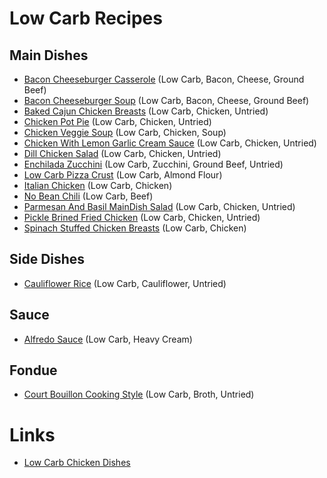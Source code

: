 # Low Carb Recipes

## Main Dishes
- [Bacon Cheeseburger Casserole](MainDish/BaconCheeseburgerCasserole.md) (Low Carb, Bacon, Cheese, Ground Beef)
- [Bacon Cheeseburger Soup](MainDish/BaconCheeseburgerSoup.md) (Low Carb, Bacon, Cheese, Ground Beef)
- [Baked Cajun Chicken Breasts](MainDish/BakedCajunChickenBreasts.md) (Low Carb, Chicken, Untried)
- [Chicken Pot Pie](MainDish/ChickenPotPie.md) (Low Carb, Chicken, Untried)
- [Chicken Veggie Soup](MainDish/ChickenVeggieSoup.md) (Low Carb, Chicken, Soup)
- [Chicken With Lemon Garlic Cream Sauce](MainDish/ChickenWithLemonGarlicCreamSauce.md) (Low Carb, Chicken, Untried)
- [Dill Chicken Salad](MainDish/DillChickenSalad.md) (Low Carb, Chicken, Untried)
- [Enchilada Zucchini](MainDish/EnchiladaZucchini.md) (Low Carb, Zucchini, Ground Beef, Untried)
- [Low Carb Pizza Crust](MainDish/LowCarbPizzaCrust.md) (Low Carb, Almond Flour)
- [Italian Chicken](MainDish/ItalianChicken.md) (Low Carb, Chicken)
- [No Bean Chili](MainDish/NoBeanChili.md) (Low Carb, Beef)
- [Parmesan And Basil MainDish Salad](MainDish/ParmesanAndBasilChickenSalad.md) (Low Carb, Chicken, Untried)
- [Pickle Brined Fried Chicken](MainDish/PickleBrinedFriedChicken.md) (Low Carb, Chicken, Untried)
- [Spinach Stuffed Chicken Breasts](MainDish/SpinachStuffedChickenBreasts.md) (Low Carb, Chicken)

## Side Dishes
- [Cauliflower Rice](SideDish/CauliflowerRice.md) (Low Carb, Cauliflower, Untried)

## Sauce
- [Alfredo Sauce](Sauce/AlfredoSauce.md) (Low Carb, Heavy Cream)

## Fondue
- [Court Bouillon Cooking Style](Fondue/CourtBouillonCookingStyle.md) (Low Carb, Broth, Untried)

# Links
- [Low Carb Chicken Dishes](https://www.ibreatheimhungry.com/65-best-low-carb-chicken-recipes/)